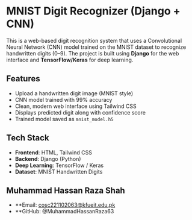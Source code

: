 #  MNIST Digit Recognizer (Django + CNN)

This is a web-based digit recognition system that uses a Convolutional Neural Network (CNN) model trained on the MNIST dataset to recognize handwritten digits (0–9). The project is built using **Django** for the web interface and **TensorFlow/Keras** for deep learning.


##  Features

-  Upload a handwritten digit image (MNIST style)
- CNN model trained with 99% accuracy
-  Clean, modern web interface using Tailwind CSS
-  Displays predicted digit along with confidence score
-  Trained model saved as `mnist_model.h5`


##  Tech Stack

- **Frontend**: HTML, Tailwind CSS  
- **Backend**: Django (Python)  
- **Deep Learning**: TensorFlow / Keras  
- **Dataset**: MNIST Handwritten Digits

## Muhammad Hassan Raza Shah
- **Email: cosc221102063@kfueit.edu.pk
- **GitHub: @MuhammadHassanRaza63
